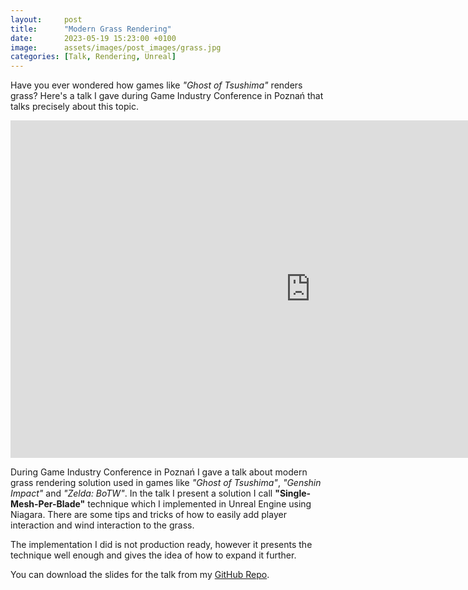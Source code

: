 ```yaml
---
layout:     post
title:      "Modern Grass Rendering"
date:       2023-05-19 15:23:00 +0100
image:      assets/images/post_images/grass.jpg
categories: [Talk, Rendering, Unreal]
---
```


Have you ever wondered how games like _"Ghost of Tsushima"_ renders grass? Here's a talk I gave during Game Industry Conference in Poznań that talks precisely about this topic.

<!-- meat -->

<div class="center-iframe-wrapper"><iframe width="960" height="540" class="center-iframe" src="https://www.youtube-nocookie.com/embed/LCqeVnmcz3E" title="YouTube video player" frameborder="0" allow="accelerometer; autoplay; clipboard-write; encrypted-media; gyroscope; picture-in-picture; web-share" allowfullscreen></iframe></div>

During Game Industry Conference in Poznań I gave a talk about modern grass rendering solution used in games like _"Ghost of Tsushima"_, _"Genshin Impact"_ and _"Zelda: BoTW"_. In the talk I present a solution I call __"Single-Mesh-Per-Blade"__ technique which I implemented in Unreal Engine using Niagara. There are some tips and tricks of how to easily add player interaction and wind interaction to the grass.

The implementation I did is not production ready, however it presents the technique well enough and gives the idea of how to expand it further.

You can download the slides for the talk from my [GitHub Repo](https://github.com/Ardaurum/Grass_2022).